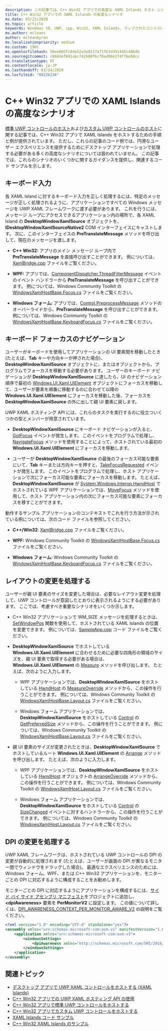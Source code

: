 ```yaml
---
description: この記事では、C++ Win32 アプリでの高度な XAML Islands ホスト シナリオについて説明します。
title: C++ Win32 アプリでの XAML Islands の高度なシナリオ
ms.date: 03/23/2020
ms.topic: article
keywords: Windows 10, UWP, cpp, Win32, XAML Islands, ラップされたコントロール, 標準コントロール
ms.author: mcleans
author: mcleanbyron
ms.localizationpriority: medium
ms.custom: 19H1
ms.openlocfilehash: 50ee005fc0de52a3e0217a71fb3d391445c486db
ms.sourcegitcommit: c660def841abc742600fbcf6ed98e1f4f7beb8cc
ms.translationtype: HT
ms.contentlocale: ja-JP
ms.lasthandoff: 03/24/2020
ms.locfileid: "80226236"
---
```

# <a name="advanced-scenarios-for-xaml-islands-in-c-win32-apps"></a>C++ Win32 アプリでの XAML Islands の高度なシナリオ

[標準 UWP コントロールのホスト](host-standard-control-with-xaml-islands-cpp.md)および[カスタム UWP コントロールのホスト](host-custom-control-with-xaml-islands-cpp.md)に関する記事では、C++ Win32 アプリで XAML Islands をホストするための手順と例が提供されています。 ただし、これらの記事のコード例では、円滑なユーザー エクスペリエンスを提供するためにデスクトップ アプリケーションで処理する必要がある多くの高度なシナリオについては扱われていません。 この記事では、これらのシナリオのいくつかに関するガイダンスを提供し、関連するコード サンプルを示します。

## <a name="keyboard-input"></a>キーボード入力

各 XAML Island に対するキーボード入力を正しく処理するには、特定のメッセージが正しく処理されるように、アプリケーションですべての Windows メッセージを UWP XAML フレームワークに渡す必要があります。 これを行うには、メッセージ ループにアクセスできるアプリケーション内の場所で、各 XAML Island の **DesktopWindowXamlSource** オブジェクトを、**IDesktopWindowXamlSourceNative2** COM インターフェイスにキャストします。 次に、このインターフェイスの **PreTranslateMessage** メソッドを呼び出して、現在のメッセージを渡します。

  * **C++ Win32:** アプリのメイン メッセージ ループ内で **PreTranslateMessage** を直接呼び出すことができます。 例については、[XamlBridge.cpp](https://github.com/microsoft/Xaml-Islands-Samples/blob/master/Samples/Win32/SampleCppApp/XamlBridge.cpp#L16) ファイルをご覧ください。

  * **WPF:** アプリでは、[ComponentDispatcher.ThreadFilterMessage](https://docs.microsoft.com/dotnet/api/system.windows.interop.componentdispatcher.threadfiltermessage) イベントのイベント ハンドラーから **PreTranslateMessage** を呼び出すことができます。 例については、Windows Community Toolkit の [WindowsXamlHostBase.Focus.cs](https://github.com/windows-toolkit/Microsoft.Toolkit.Win32/blob/master/Microsoft.Toolkit.Wpf.UI.XamlHost/WindowsXamlHostBase.Focus.cs#L177) ファイルをご覧ください。

  * **Windows フォーム:** アプリでは、[Control.PreprocessMessage](https://docs.microsoft.com/dotnet/api/system.windows.forms.control.preprocessmessage) メソッドのオーバーライドから、**PreTranslateMessage** を呼び出すことができます。 例については、Windows Community Toolkit の [WindowsXamlHostBase.KeyboardFocus.cs](https://github.com/windows-toolkit/Microsoft.Toolkit.Win32/blob/master/Microsoft.Toolkit.Forms.UI.XamlHost/WindowsXamlHostBase.KeyboardFocus.cs#L100) ファイルをご覧ください。

## <a name="keyboard-focus-navigation"></a>キーボード フォーカスのナビゲーション

ユーザーがキーボードを使用してアプリケーションの UI 要素間を移動したとき (たとえば、**Tab** キーや方向キーが押された場合)、**DesktopWindowXamlSource** オブジェクトに、またはオブジェクトから、プログラムでフォーカスを移動する必要があります。 ユーザーのキーボード ナビゲーションが **DesktopWindowXamlSource** に達したら、UI のナビゲーション順序で最初の [Windows.UI.Xaml.UIElement](https://docs.microsoft.com/uwp/api/windows.ui.xaml.uielement) オブジェクトにフォーカスを移動して、ユーザーが要素を順番に移動するのに合わせて以降の **Windows.UI.Xaml.UIElement** にフォーカスを移動した後、フォーカスを **DesktopWindowXamlSource** の外に出して親 UI 要素に戻します。  

UWP XAML ホスティング API には、これらのタスクを実行するのに役立ついくつかの型とメンバーが用意されています。

* **DesktopWindowXamlSource** にキーボード ナビゲーションが入ると、[GotFocus](https://docs.microsoft.com/uwp/api/windows.ui.xaml.hosting.desktopwindowxamlsource.gotfocus) イベントが発生します。 このイベントをプログラムで処理し、[NavigateFocus](https://docs.microsoft.com/uwp/api/windows.ui.xaml.hosting.desktopwindowxamlsource.navigatefocus) メソッドを使用することによって、ホストされている最初の **Windows.UI.Xaml.UIElement** にフォーカスを移動します。

* ユーザーが **DesktopWindowXamlSource** の最後のフォーカス可能な要素にいて、**Tab** キーまたは方向キーを押すと、[TakeFocusRequested](https://docs.microsoft.com/uwp/api/windows.ui.xaml.hosting.desktopwindowxamlsource.takefocusrequested) イベントが発生します。 このイベントをプログラムで処理し、ホスト アプリケーションで次にフォーカス可能な要素にフォーカスを移動します。 たとえば、**DesktopWindowXamlSource** が [System.Windows.Interop.HwndHost](https://docs.microsoft.com/dotnet/api/system.windows.interop.hwndhost) でホストされている WPF アプリケーションでは、[MoveFocus](https://docs.microsoft.com/dotnet/api/system.windows.frameworkelement.movefocus) メソッドを使用して、ホスト アプリケーション内の次にフォーカス可能な要素にフォーカスを移すことができます。

動作するサンプル アプリケーションのコンテキストでこれを行う方法が示されている例については、次のコード ファイルを参照してください。

  * **C++/Win32**: [XamlBridge.cpp](https://github.com/microsoft/Xaml-Islands-Samples/blob/master/Samples/Win32/SampleCppApp/XamlBridge.cpp) ファイルをご覧ください。

  * **WPF:** Windows Community Toolkit の [WindowsXamlHostBase.Focus.cs](https://github.com/windows-toolkit/Microsoft.Toolkit.Win32/blob/master/Microsoft.Toolkit.Wpf.UI.XamlHost/WindowsXamlHostBase.Focus.cs) ファイルをご覧ください。  

  * **Windows フォーム:** Windows Community Toolkit の [WindowsXamlHostBase.KeyboardFocus.cs](https://github.com/windows-toolkit/Microsoft.Toolkit.Win32/blob/master/Microsoft.Toolkit.Forms.UI.XamlHost/WindowsXamlHostBase.KeyboardFocus.cs) ファイルをご覧ください。

## <a name="handle-layout-changes"></a>レイアウトの変更を処理する

ユーザーが親 UI 要素のサイズを変更した場合は、必要なレイアウト変更を処理して、UWP コントロールが意図したとおりに表示されるようにする必要があります。 ここでは、考慮すべき重要なシナリオをいくつか示します。

* C++ Win32 アプリケーションで WM_SIZE メッセージを処理するときは、[SetWindowPos](https://docs.microsoft.com/windows/desktop/api/winuser/nf-winuser-setwindowpos) 関数を使用して、ホストされている XAML Islands の位置を変更できます。 例については、[SampleApp.cpp](https://github.com/microsoft/Xaml-Islands-Samples/blob/master/Samples/Win32/SampleCppApp/SampleApp.cpp#L170) コード ファイルをご覧ください。

* **DesktopWindowXamlSource** でホストしている **Windows.UI.Xaml.UIElement** に合わせるために必要な四角形の領域のサイズを、親 UI 要素で取得する必要がある場合は、**Windows.UI.Xaml.UIElement** の [Measure](https://docs.microsoft.com/uwp/api/windows.ui.xaml.uielement.measure) メソッドを呼び出します。 たとえば、次のように入力します。

    * WPF アプリケーションでは、**DesktopWindowXamlSource** をホストしている [HwndHost](https://docs.microsoft.com/dotnet/api/system.windows.interop.hwndhost) の [MeasureOverride](https://docs.microsoft.com/dotnet/api/system.windows.frameworkelement.measureoverride) メソッドから、この操作を行うことができます。 例については、Windows Community Toolkit の [WindowsXamlHostBase.Layout.cs](https://github.com/windows-toolkit/Microsoft.Toolkit.Win32/blob/master/Microsoft.Toolkit.Wpf.UI.XamlHost/WindowsXamlHostBase.Layout.cs) ファイルをご覧ください。

    * Windows フォーム アプリケーションでは、**DesktopWindowXamlSource** をホストしている [Control](https://docs.microsoft.com/dotnet/api/system.windows.forms.control) の [GetPreferredSize](https://docs.microsoft.com/dotnet/api/system.windows.forms.control.getpreferredsize) メソッドから、この操作を行うことができます。 例については、Windows Community Toolkit の [WindowsXamlHostBase.Layout.cs](https://github.com/windows-toolkit/Microsoft.Toolkit.Win32/blob/master/Microsoft.Toolkit.Forms.UI.XamlHost/WindowsXamlHostBase.Layout.cs) ファイルをご覧ください。

* 親 UI 要素のサイズが変更されたときは、**DesktopWindowXamlSource** でホストしているルート **Windows.UI.Xaml.UIElement** の [Arrange](https://docs.microsoft.com/uwp/api/windows.ui.xaml.uielement.arrange) メソッドを呼び出します。 たとえば、次のように入力します。

    * WPF アプリケーションでは、**DesktopWindowXamlSource** をホストしている [HwndHost](https://docs.microsoft.com/dotnet/api/system.windows.interop.hwndhost) オブジェクトの [ArrangeOverride](https://docs.microsoft.com/dotnet/api/system.windows.frameworkelement.arrangeoverride) メソッドから、この操作を行うことができます。 例については、Windows Community Toolkit の [WindowsXamlHost.Layout.cs](https://github.com/windows-toolkit/Microsoft.Toolkit.Win32/blob/master/Microsoft.Toolkit.Wpf.UI.XamlHost/WindowsXamlHostBase.Layout.cs) ファイルをご覧ください。

    * Windows フォーム アプリケーションでは、**DesktopWindowXamlSource** をホストしている [Control](https://docs.microsoft.com/dotnet/api/system.windows.forms.control) の [SizeChanged](https://docs.microsoft.com/dotnet/api/system.windows.forms.control.sizechanged) イベントに対するハンドラーから、この操作を行うことができます。 例については、Windows Community Toolkit の [WindowsXamlHost.Layout.cs](https://github.com/windows-toolkit/Microsoft.Toolkit.Win32/blob/master/Microsoft.Toolkit.Forms.UI.XamlHost/WindowsXamlHostBase.Layout.cs) ファイルをご覧ください。

## <a name="handle-dpi-changes"></a>DPI の変更を処理する

UWP XAML フレームワークは、ホストされている UWP コントロールの DPI の変更が自動的に処理されます (たとえば、ユーザーが画面の DPI が異なるモニター間でウィンドウをドラッグした場合)。 最適なエクスペリエンスのためには、Windows フォーム、WPF、または C++ Win32 アプリケーションを、モニターごとの DPI に対応するように構成することをお勧めします。

モニターごとの DPI に対応するようにアプリケーションを構成するには、[サイド バイ サイド アセンブリ マニフェスト](https://docs.microsoft.com/windows/desktop/SbsCs/application-manifests)をプロジェクトに追加し、 **\<dpiAwareness\>** 要素を **PerMonitorV2** に設定します。 この値について詳しくは、[DPI_AWARENESS_CONTEXT_PER_MONITOR_AWARE_V2](https://docs.microsoft.com/windows/desktop/hidpi/dpi-awareness-context) の説明をご覧ください。

```xml
<?xml version="1.0" encoding="UTF-8" standalone="yes"?>
<assembly xmlns="urn:schemas-microsoft-com:asm.v1" manifestVersion="1.0">
    <application xmlns="urn:schemas-microsoft-com:asm.v3">
        <windowsSettings>
            <dpiAwareness xmlns="http://schemas.microsoft.com/SMI/2016/WindowsSettings">PerMonitorV2</dpiAwareness>
        </windowsSettings>
    </application>
</assembly>
```

## <a name="related-topics"></a>関連トピック

* [デスクトップ アプリで UWP XAML コントロールをホストする (XAML Islands)](xaml-islands.md)
* [C++ Win32 アプリでの UWP XAML ホスティング API の使用](using-the-xaml-hosting-api.md)
* [C++ Win32 アプリで標準 UWP コントロールをホストする](host-standard-control-with-xaml-islands-cpp.md)
* [C++ Win32 アプリでカスタム UWP コントロールをホストする](host-custom-control-with-xaml-islands-cpp.md)
* [XAML Islands コード サンプル](https://github.com/microsoft/Xaml-Islands-Samples)
* [C++ Win32 XAML Islands のサンプル](https://github.com/microsoft/Xaml-Islands-Samples/tree/master/Samples/Win32/SampleCppApp)
